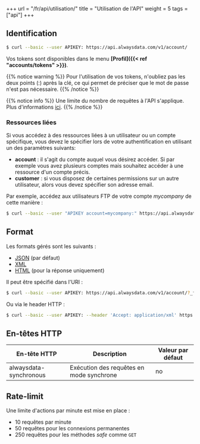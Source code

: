 +++
url = "/fr/api/utilisation/"
title = "Utilisation de l'API"
weight = 5
tags = ["api"]
+++

## Identification

```sh
$ curl --basic --user APIKEY: https://api.alwaysdata.com/v1/account/
```
Vos tokens sont disponibles dans le menu **[Profil]({{< ref "accounts/tokens" >}})**.

{{% notice warning %}}
Pour l'utilisation de vos tokens, n'oubliez pas les deux points (:) après la clé, ce qui permet de préciser que le mot de passe n'est pas nécessaire.
{{% /notice %}}

{{% notice info %}}
Une limite du nombre de requêtes à l'API s'applique. Plus d'informations [ici](#rate-limit).
{{% /notice %}}

### Ressources liées

Si vous accédez à des ressources liées à un utilisateur ou un compte spécifique, vous devez le spécifier lors de votre authentification en utilisant un des paramètres suivants:

  * **account** : il s'agit du compte auquel vous désirez accéder. Si par exemple
vous avez plusieurs comptes mais souhaitez accéder à une ressource d'un compte précis.
  * **customer** : si vous disposez de certaines permissions sur un autre utilisateur,
  alors vous devez spécifier son adresse email.

Par exemple, accédez aux utilisateurs FTP de votre compte *mycompany* de cette manière :

```sh
$ curl --basic --user "APIKEY account=mycompany:" https://api.alwaysdata.com/v1/ftp/
```

## Format

Les formats gérés sont les suivants :

  * [JSON](https://www.json.org/) (par défaut)
  * [XML](https://fr.wikipedia.org/wiki/Extensible_Markup_Language)
  * [HTML](https://fr.wikipedia.org/wiki/Hypertext_Markup_Language) (pour la réponse uniquement)

Il peut être spécifié dans l'URI :

```sh
$ curl --basic --user APIKEY: https://api.alwaysdata.com/v1/account/?_format=xml
```

Ou via le header HTTP :

```sh
$ curl --basic --user APIKEY: --header 'Accept: application/xml' https://api.alwaysdata.com/v1/account/
```

## En-têtes HTTP

| En-tête HTTP           | Description                              | Valeur par défaut |
|------------------------|------------------------------------------|-------------------|
| alwaysdata-synchronous | Exécution des requêtes en mode synchrone | no                |

## Rate-limit

Une limite d'actions par minute est mise en place :

- 10 requêtes par minute
- 50 requêtes pour les connexions permanentes
- 250 requêtes pour les méthodes *safe* comme `GET`
